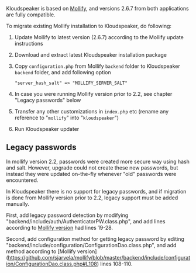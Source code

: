Kloudspeaker is based on [Mollify](https://github.com/sjarvela/mollify), and versions 2.6.7 from both applications are fully compatible.

To migrate existing Mollify installation to Kloudspeaker, do following:

1. Update Mollify to latest version (2.6.7) according to the Mollify update instructions

2. Download and extract latest Kloudspeaker installation package

3. Copy `configuration.php` from Mollify `backend` folder to Kloudspeaker `backend` folder, and add following option

    `"server_hash_salt" => "MOLLIFY_SERVER_SALT"`

4. In case you were running Mollify version prior to 2.2, see chapter "Legacy passwords" below

5. Transfer any other customizations in `index.php` etc (rename any reference to "`mollify`" into "`kloudspeaker`")

6. Run Kloudspeaker updater

## Legacy passwords

In mollify version 2.2, passwords were created more secure way using hash and salt. However, upgrade could not create these new passwords, but instead they were updated on-the-fly whenever "old" passwords were encountered.

In Kloudspeaker there is no support for legacy passwords, and if migration is done from Mollify version prior to 2.2, legacy support must be added manually.

First, add legacy password detection by modifying "backend/include/auth/AuthenticatorPW.class.php", and add lines according to [Mollify version](https://github.com/sjarvela/mollify/blob/master/backend/include/auth/AuthenticatorPW.class.php) had lines 19-28.

Second, add configuration method for getting legacy password by editing "backend/include/configuration/ConfigurationDao.class.php", and add method according to [Mollify version] (https://github.com/sjarvela/mollify/blob/master/backend/include/configuration/ConfigurationDao.class.php#L108) lines 108-110.
